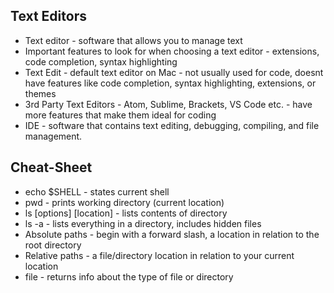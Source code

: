 ## Text Editors
- Text editor - software that allows you to manage text
- Important features to look for when choosing a text editor - extensions, code completion, syntax highlighting
- Text Edit - default text editor on Mac - not usually used for code, doesnt have features like code completion, syntax highlighting, extensions, or themes
- 3rd Party Text Editors - Atom, Sublime, Brackets, VS Code etc. - have more features that make them ideal for coding
- IDE - software that contains text editing, debugging, compiling, and file management.

## Cheat-Sheet
- echo $SHELL - states current shell
- pwd - prints working directory (current location)
- ls [options] [location] - lists contents of directory
- ls -a - lists everything in a directory, includes hidden files
- Absolute paths - begin with a forward slash, a location in relation to the root directory
- Relative paths - a file/directory location in relation to your current location
- file - returns info about the type of file or directory
